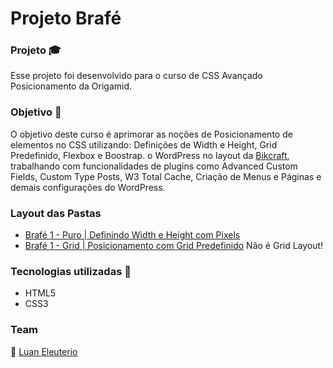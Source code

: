 # Projeto Brafé
### Projeto :mortar_board:
Esse projeto foi desenvolvido para o curso de CSS Avançado Posicionamento da Origamid.

### Objetivo :eyes:
 O objetivo deste curso é aprimorar as noções de Posicionamento de elementos no CSS utilizando: Definições de Width e Height, Grid Predefinido, Flexbox e Boostrap. o WordPress no layout da [Bikcraft](https://github.com/LuanEleuterio/bikcraft), trabalhando com funcionalidades de plugins como Advanced Custom Fields, Custom Type Posts, W3 Total Cache, Criação de Menus e Páginas e demais configurações do WordPress.
 
 ### Layout das Pastas
 * [Brafé 1 - Puro | Definindo Width e Height com Pixels](https://github.com/LuanEleuterio/brafe-1/tree/main/brafe-1-puro)
 * [Brafé 1 - Grid | Posicionamento com Grid Predefinido](https://github.com/LuanEleuterio/brafe-1/tree/main/brafe-1-grid) Não é Grid Layout!
 
 ### Tecnologias utilizadas  :hammer:

 * HTML5
 * CSS3
 
 ### Team
:man:  [Luan Eleuterio](https://github.com/LuanEleuterio/)
